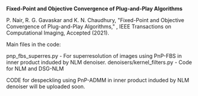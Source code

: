**Fixed-Point and Objective Convergence of Plug-and-Play Algorithms**

P. Nair, R. G. Gavaskar and K. N. Chaudhury, "Fixed-Point and Objective Convergence of Plug-and-Play Algorithms," , IEEE Transactions on Computational Imaging, Accepted (2021).

Main files in the code:

pnp_fbs_superres.py - For superresolution of images using PnP-FBS in inner product induded by NLM denoiser.
denoisers/kernel_filters.py - Code for NLM and DSG-NLM

CODE for despeckling using PnP-ADMM in inner product induded by NLM denoiser will be uploaded soon. 
